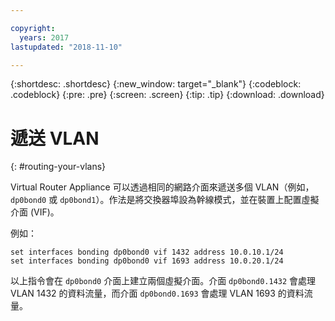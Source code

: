 ```yaml
---

copyright:
  years: 2017
lastupdated: "2018-11-10"

---
```


{:shortdesc: .shortdesc}
{:new_window: target="_blank"}
{:codeblock: .codeblock}
{:pre: .pre}
{:screen: .screen}
{:tip: .tip}
{:download: .download}

# 遞送 VLAN
{: #routing-your-vlans}

Virtual Router Appliance 可以透過相同的網路介面來遞送多個 VLAN（例如，`dp0bond0` 或 `dp0bond1`）。作法是將交換器埠設為幹線模式，並在裝置上配置虛擬介面 (VIF)。

例如：

```
set interfaces bonding dp0bond0 vif 1432 address 10.0.10.1/24
set interfaces bonding dp0bond0 vif 1693 address 10.0.20.1/24
```

以上指令會在 `dp0bond0` 介面上建立兩個虛擬介面。介面 `dp0bond0.1432` 會處理 VLAN 1432 的資料流量，而介面 `dp0bond0.1693` 會處理 VLAN 1693 的資料流量。
